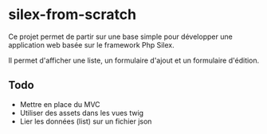 # silex-from-scratch

Ce projet permet de partir sur une base simple pour développer une application web basée sur le framework Php Silex.

Il permet d'afficher une liste, un formulaire d'ajout et un formulaire d'édition.


## Todo
- Mettre en place du MVC
- Utiliser des assets dans les vues twig
- Lier les données (list) sur un fichier json
